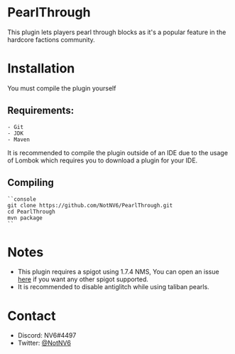 # PearlThrough
This plugin lets players pearl through blocks as it's a popular feature in the hardcore factions community.

# Installation
You must compile the plugin yourself

## Requirements:
    - Git
    - JDK
    - Maven
    
It is recommended to compile the plugin outside of an IDE due to the usage of Lombok which requires you to download a plugin for your IDE.

## Compiling
    ``console
    git clone https://github.com/NotNV6/PearlThrough.git
    cd PearlThrough
    mvn package
    ``
    
# Notes
* This plugin requires a spigot using 1.7.4 NMS, You can open an issue [here](https://github.com/NotNV6/PearlThrough/issues/new) if you want any other spigot supported.
* It is recommended to disable antiglitch while using taliban pearls.

# Contact
* Discord: NV6#4497
* Twitter: [@NotNV6](https://twitter.com/NotNV6)
